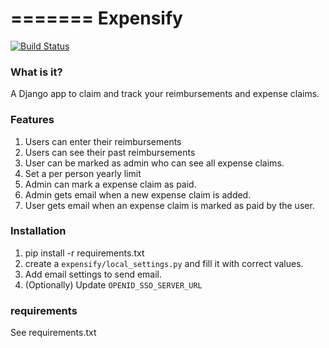 =======
Expensify
==========

[![Build Status](https://travis-ci.org/agiliq/expensify.png?branch=master)](https://travis-ci.org/agiliq/expensify)

### What is it?

A Django app to claim and track your reimbursements and expense claims. 

### Features

1. Users can enter their reimbursements
2. Users can see their past reimbursements
3. User can be marked as admin who can see all expense claims.
4. Set a per person yearly limit
5. Admin can mark a expense claim as paid.
6. Admin gets email when a new expense claim is added.
7. User gets email when an expense claim is marked as paid by the user.

### Installation

1. pip install -r requirements.txt
2. create a `expensify/local_settings.py` and fill it with correct values.
3. Add email settings to send email.
3. (Optionally) Update `OPENID_SSO_SERVER_URL`


### requirements

See requirements.txt

